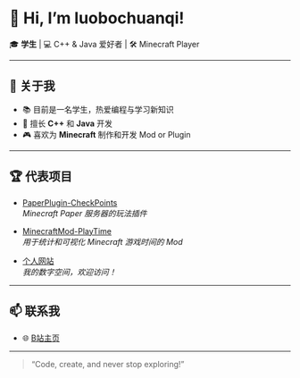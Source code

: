 # 👋 Hi, I’m luobochuanqi!

🎓 **学生** | 💻 C++ & Java 爱好者 | 🛠️ Minecraft Player

---

## 🚀 关于我

- 📚 目前是一名学生，热爱编程与学习新知识
- 💾 擅长 **C++** 和 **Java** 开发
- 🎮 喜欢为 **Minecraft** 制作和开发 Mod or Plugin

---

## 🏆 代表项目

- [PaperPlugin-CheckPoints](https://github.com/luobochuanqi/PaperPlugin-CheckPoints)  
  *Minecraft Paper 服务器的玩法插件*

- [MinecraftMod-PlayTime](https://github.com/luobochuanqi/MinecraftMod-PlayTime)  
  *用于统计和可视化 Minecraft 游戏时间的 Mod*

- [个人网站](https://github.com/luobochuanqi/luobochuanqi.github.io)  
  *我的数字空间，欢迎访问！*

---

## 📫 联系我

- 🌐 [B站主页](https://space.bilibili.com/500577206)

---

> “Code, create, and never stop exploring!”
